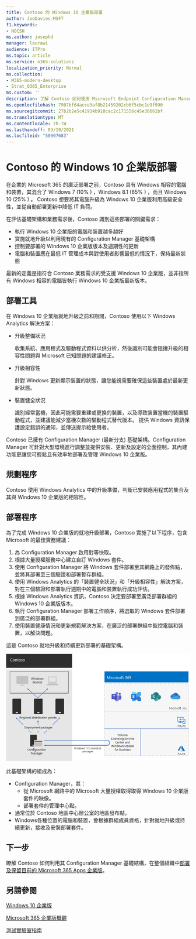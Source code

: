 ```yaml
---
title: Contoso 的 Windows 10 企業版部署
author: JoeDavies-MSFT
f1.keywords:
- NOCSH
ms.author: josephd
manager: laurawi
audience: ITPro
ms.topic: article
ms.service: o365-solutions
localization_priority: Normal
ms.collection:
- M365-modern-desktop
- Strat_O365_Enterprise
ms.custom: ''
description: 了解 Contoso 如何使用 Microsoft Endpoint Configuration Manager 來部署 Windows 10 企業版的就地升級。
ms.openlocfilehash: 7907bf64acce3af8b21459202cb6f5cbc1e9f990
ms.sourcegitcommit: 27b2b2e5c41934b918cac2c171556c45e36661bf
ms.translationtype: MT
ms.contentlocale: zh-TW
ms.lasthandoff: 03/19/2021
ms.locfileid: "50907683"
---
```

# <a name="windows-10-enterprise-deployment-for-contoso"></a>Contoso 的 Windows 10 企業版部署

在企業的 Microsoft 365 的廣泛部署之前，Contoso 具有 Windows 相容的電腦和裝置，其混合了 Windows 7 (10% ) ，Windows 8.1 (65% ) ，而且 Windows 10 (25% ) 。 Contoso 想要將其電腦升級為 Windows 10 企業版利用高級安全性，並從自動部署更新中降低 IT 負荷。 

在評估基礎架構和業務需求後，Contoso 識別這些部署的關鍵需求：

- 執行 Windows 10 企業版的電腦和裝置越多越好
- 實施就地升級以利用現有的 Configuration Manager 基礎架構
- 控制要部署的 Windows 10 企業版版本及週期性的更新
- 電腦和裝置應在最低 IT 管理成本與對使用者影響最低的情況下，保持最新狀態

最新的定義是指符合 Contoso 業務需求的受支援 Windows 10 企業版，並非指所有 Windows 相容的電腦皆執行 Windows 10 企業版最新版本。

## <a name="deployment-tools"></a>部署工具

在 Windows 10 企業版就地升級之前和期間，Contoso 使用以下 Windows Analytics 解決方案：

- 升級整備狀況  

  收集系統、應用程式及驅動程式資料以供分析，然後識別可能會阻擋升級的相容性問題與 Microsoft 已知問題的建議修正。

- 升級相容性  

  針對 Windows 更新顯示裝置的狀態，讓您能視需要確保這些裝置處於最新更新狀態。

- 裝置健全狀況  

  識別經常當機，因此可能需要重建或更換的裝置，以及導致裝置當機的裝置驅動程式，並建議能減少當機次數的驅動程式替代版本。 提供 Windows 資訊保護設定錯誤的通知，並傳送提示給使用者。
 
Contoso 已擁有 Configuration Manager (最新分支) 基礎架構。Configuration Manager 可針對大型環境進行調整並提供安裝、更新及設定的全面控制，其內建功能更讓您可輕鬆且有效率地部署及管理 Windows 10 企業版。

## <a name="planning-process"></a>規劃程序

Contoso 使用 Windows Analytics 中的升級準備，判斷已安裝應用程式的集合及其與 Windows 10 企業版的相容性。

## <a name="deployment-process"></a>部署程序

為了完成 Windows 10 企業版的就地升級部署，Contoso 實施了以下程序，包含 Microsoft 的最佳實務建議：

1. 為 Configuration Manager 啟用對等快取。
2. 根據大量授權服務中心建立自訂 Windows 套件。
3. 使用 Configuration Manager 將 Windows 套件部署至其網路上的發佈點，並將其部署至三個驗證和部署暫存群組。
4. 使用 Windows Analytics 的「裝置健全狀況」和「升級相容性」解決方案，對在三個驗證和部署執行週期中的電腦和裝置執行成功評估。
5. 根據 Windows Analytics 資訊，Contoso 決定要部署至廣泛部署群組的 Windows 10 企業版版本。
6. 執行 Configuration Manager 部署工作順序，將選取的 Windows 套件部署到廣泛的部署群組。
7. 使用裝置健康情況和更新規範解決方案，在廣泛的部署群組中監控電腦和裝置，以解決問題。

這是 Contoso 就地升級和持續更新部署的基礎架構。

![Contoso 的 Windows 10 企業版部署基礎架構](../media/contoso-win10/contoso-win10-fig1.png)

此基礎架構的組成為：

- Configuration Manager，其：
  - 從 Microsoft 網路中的 Microsoft 大量授權取得取得 Windows 10 企業版套件的映像。
  - 部署套件的管理中心點。
- 通常位於 Contoso 地區中心辦公室的地區發布點。
- Windows各種位置的電腦和裝置，會根據群組成員資格，針對就地升級或持續更新，接收及安裝部署套件。

## <a name="next-step"></a>下一步

瞭解 Contoso 如何利用其 Configuration Manager 基礎結構，在整個組織中[部署及保留目前的 Microsoft 365 Apps 企業版](contoso-o365pp.md)。 

## <a name="see-also"></a>另請參閱

[Windows 10 企業版](/windows/deployment/)

[Microsoft 365 企業版概觀](microsoft-365-overview.md)

[測試實驗室指南](m365-enterprise-test-lab-guides.md)